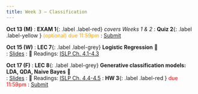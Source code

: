 ```yaml
---
title: Week 3 — Classification
---
```



**Oct 13 (M)**
: **EXAM 1**{: .label .label-red} *covers Weeks 1 & 2*
: **Quiz 2**{: .label .label-yellow } <font color="orange">(optional) due 11:59pm</font>
   : [Submit](.)

**Oct 15 (W)**
: **LEC 7**{: .label .label-grey} **Logistic Regression** 🎥  
    : [Slides](.)
: 📖 Readings: [ISLP Ch. 4.1-4.3](https://www.statlearning.com/)

**Oct 17 (F)**
: **LEC 8**{: .label .label-grey} **Generative classification models: LDA, QDA, Naive Bayes** 🎥  
    : [Slides](.)
: 📖 Readings: [ISLP Ch. 4.4-4.5](https://www.statlearning.com/)
: **HW 3**{: .label .label-red } <font color="red">due 11:59pm</font>
    : [Submit](.)
